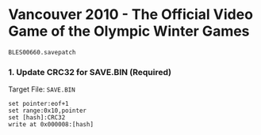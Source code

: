 # Vancouver 2010 - The Official Video Game of the Olympic Winter Games 

`BLES00660.savepatch`

### 1. Update CRC32 for SAVE.BIN (Required)

Target File: `SAVE.BIN`

```
set pointer:eof+1
set range:0x10,pointer
set [hash]:CRC32
write at 0x000008:[hash]
```

